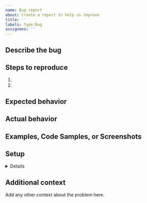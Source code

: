 ```yaml
---
name: Bug report
about: Create a report to help us improve
title: ''
labels: Type:Bug
assignees: ''
---
```


## Describe the bug

## Steps to reproduce
1.
2.

## Expected behavior

## Actual behavior

## Examples, Code Samples, or Screenshots

## Setup

<details>
<p>

```console
OS: Ubuntu 20.04
NodeJS Version: v16.0.0
Package Manager: `npm`, `yarn`, etc
Package Manager Version: v1.0.0
```

</p>
</details>

## Additional context
Add any other context about the problem here.
